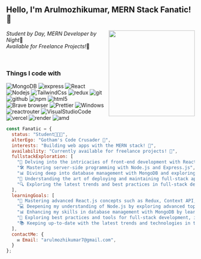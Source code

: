 <h2> Hello, I'm Arulmozhikumar, MERN Stack Fanatic! 👋 </h2>
<img align='right' src="https://thebatmanuniverse.net/wp-content/uploads/2019/02/tbu-why-i-write.jpg" width="230">
<p><em>Student by Day, MERN Developer by Night</em>🦇</br><em>Available for Freelance Projects!</em>💼</p>

<br>
 <h3>Things I code with</h3>
<p>
 <img alt="MongoDB" src="https://img.shields.io/badge/-MongoDB-13aa52?style=flat-square&logo=mongodb&logoColor=white" />
  <img alt="express"
  src="https://img.shields.io/badge/Express.js-404D59?style=flat-sqaure&logo=express&logoColor=white"
  />
  <img alt="React" src="https://img.shields.io/badge/-React-45b8d8?style=flat-square&logo=react&logoColor=white" />
    <img alt="Nodejs" src="https://img.shields.io/badge/-Nodejs-43853d?style=flat-square&logo=Node.js&logoColor=white" />
     <img alt="TailwindCss"
  src="https://img.shields.io/badge/Tailwind_CSS-38B2AC?style=flat-square&logo=tailwind-css&logoColor=white"/>
  <img alt="redux" src="https://img.shields.io/badge/-Redux-764ABC?style=flat-square&logo=redux&logoColor=white" />
  
  <img alt="git" src="https://img.shields.io/badge/-Git-F05032?style=flat-square&logo=git&logoColor=white" />
  <img alt="github" src="https://img.shields.io/badge/-Github-000000?style=flat-square&logo=github"/>
  <img alt="npm" src="https://img.shields.io/badge/-NPM-CB3837?style=flat-square&logo=npm&logoColor=white" />
  <img alt="html5" src="https://img.shields.io/badge/-HTML5-E34F26?style=flat-square&logo=html5&logoColor=white" />
  <img alt="Brave browser" src="https://img.shields.io/badge/-Brave_Browser-FB542B?style=flat-square&logo=brave&logoColor=white" />
  <img alt="Prettier" src="https://img.shields.io/badge/-Prettier-F7B93E?style=flat-square&logo=prettier&logoColor=white" />
  <img alt="Windows" 
  src="https://img.shields.io/badge/Windows-0078D6?style=flat-square&logo=windows&logoColor=white"/>
  <img alt="reactrouter"
  src="https://img.shields.io/badge/React_Router-CA4245?style=flat-square&logo=react-router&logoColor=white"/>
  <img alt="VisualStudioCode"
  src="https://img.shields.io/badge/Visual_Studio_Code-0078D4?style=flat-square&logo=visual%20studio%20code&logoColor=white"/>
  <img alt="vercel"
  src="https://img.shields.io/badge/Vercel-000000?style=flat-square&logo=vercel&logoColor=white"/>
  <img alt="render"
  src="https://img.shields.io/badge/Render-FAF9F6?style=flat-square&logo=Render"/>
  <img alt="amd"
  src="https://img.shields.io/badge/AMD-_RYZEN_5000 series-ED1C24?style=flat-square&logo=amd&logoColor=white"/>
</p>

```javascript
const Fanatic = {
  status: "Student🧑🏻‍🎓",
  alterEgo: "Gotham's Code Crusader 🦇",
  interests: "Building web apps with the MERN stack! 🚀",
  availability: "Currently available for freelance projects! 💼",
  fullstackExploration: [
    "🎨 Delving into the intricacies of front-end development with React.js and CSS frameworks",
    "🛠️ Mastering server-side programming with Node.js and Express.js",
    "📊 Diving deep into database management with MongoDB and exploring SQL alternatives",
    "🚀 Understanding the art of deploying and maintaining full-stack applications",
    "🔍 Exploring the latest trends and best practices in full-stack development"
  ],
  learningGoals: [
    "🚀 Mastering advanced React.js concepts such as Redux, Context API, and Hooks.",
    "💻 Deepening my understanding of Node.js by exploring advanced topics like authentication, authorization, and RESTful API design.",
    "📊 Enhancing my skills in database management with MongoDB by learning about indexing, aggregation pipelines, and data modeling.",
    "🔧 Exploring best practices and tools for full-stack development, including testing frameworks, deployment strategies, and performance optimization techniques.",
    "📚 Keeping up-to-date with the latest trends and technologies in the MERN stack ecosystem through continuous learning and experimentation."
  ],
  contactMe: {
    ✉️ Email: "arulmozhikumar7@gmail.com",
  }
};

